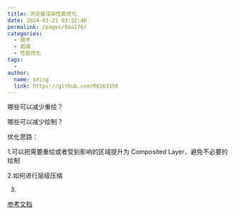 ```yaml
---
title: 浏览器渲染性能优化
date: 2024-01-21 03:32:46
permalink: /pages/9aa176/
categories:
  - 技术
  - 前端
  - 性能优化
tags:
  - 
author: 
  name: aXing
  link: https://github.com/08163356
---
```

哪些可以减少重绘？

哪些可以减少绘制？



优化思路：

1.可以把需要重绘或者受到影响的区域提升为 Composited Layer，避免不必要的绘制

2.如何进行层级压缩

3.

[参考文档](https://blog.51cto.com/wpbars/2960486)